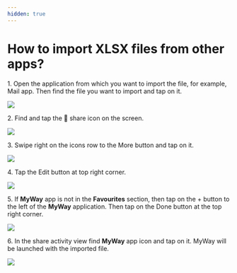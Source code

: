 ```yaml
---
hidden: true
---
```


# How to import XLSX files from other apps?

1\. Open the application from which you want to import the file, for example, Mail app. Then find the file you want to import and tap on it.

![](../.gitbook/assets/import\_step\_1.jpg)

2\. Find and tap the 􀈂 share icon on the screen.

![](../.gitbook/assets/import\_step\_2.jpg)

3\. Swipe right on the icons row to the More button and tap on it.

![](../.gitbook/assets/import\_step\_3.jpg)

4\. Tap the Edit button at top right corner.

![](../.gitbook/assets/import\_step\_4.jpg)

5\. If **MyWay** app is not in the **Favourites** section, then tap on the + button to the left of the **MyWay** application. Then tap on the Done button at the top right corner.

![](../.gitbook/assets/import\_step\_5.jpg)

6\. In the share activity view find **MyWay** app icon and tap on it. MyWay will be launched with the imported file.

![](../.gitbook/assets/import\_step\_6.jpg)
